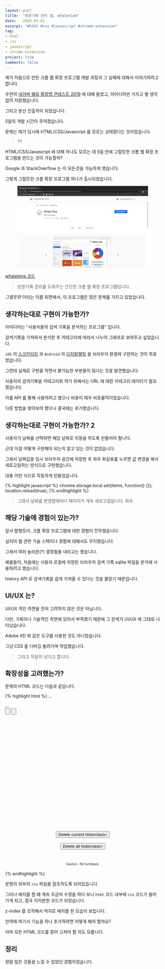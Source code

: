 ```yaml
---
layout: post
title:  "방문기록 관리 앱, whaletime"
date:   2020-01-01
excerpt: "#html #css #javascript #chrome-extension"
tag:
- html
- css
- javascript
- chrome-extension
project: true
comments: false
---
```


제가 처음으로 만든 크롬 웹 확장 프로그램 개발 과정과 그 실패에 대해서 이야기하려고 합니다.

우연히 [네이버 웨일 확장앱 콘테스트 2019](https://whale.naver.com/contest/) 에 대해 들었고, 아이디어만 가지고 별 생각 없이 지원했습니다.

그리고 본선 진출작이 되었습니다.

5일의 개발 시간이 주어졌습니다.

문제는 제가 당시에 HTML/CSS/Javascript 를 모르는 상태였다는 것이었습니다.

> ??

HTML/CSS/Javascript 에 대해 하나도 모르는 데 5일 만에 그럴듯한 크롬 웹 확장 프로그램을 만드는 것이 가능할까?

Google 과 StackOverflow 는 이 모든것을 가능하게 했습니다.

그렇게 그럴듯한 크롬 확장 프로그램 하나가 출시되었습니다.

<figure>
  <a href="https://raw.githubusercontent.com/woojin-hwang/woojin-hwang.github.io/master/_posts/img/whaletime/chrome_web_store.png"><img src="https://raw.githubusercontent.com/woojin-hwang/woojin-hwang.github.io/master/_posts/img/whaletime/chrome_web_store.png"></a>
</figure>

[whaletime 코드](https://github.com/woojin-hwang/whaletime)

> 방문기록 관리를 도와주는 간단한 크롬 웹 확장 프로그램입니다.

*그럴듯한* 이라는 이름 뒤편에서, 이 프로그램은 많은 문제를 가지고 있었습니다.

## 생각하는대로 구현이 가능한가?

아이디어는 "사용자들의 검색 기록을 분석하는 프로그램" 입니다.

검색기록을 가져와서 분석한 후 카테고리에 따라서 나누어 그래프로 보여주고 싶었습니다.

`iOS` 의 [스크린타임](https://support.apple.com/ko-kr/HT208982) 과 `Android` 의 [디지털웰빙](https://play.google.com/store/apps/details?id=com.google.android.apps.wellbeing&hl=ko) 을 브라우저 환경에 구현하는 것이 목표였습니다.

그런데 실제로 구현을 하면서 불가능한 부분들이 많다는 것을 발견했습니다.

사용자의 검색기록을 카테고리화 하기 위해서는 URL 에 대한 카테고리 데이터가 필요했습니다.

이를 API 를 통해 사용하려고 했으나 비용이 매우 비효율적이었습니다.

다른 방법을 찾아보려 했으나 결국에는 포기했습니다.

## 생각하는대로 구현이 가능한가? 2

사용자가 날짜를 선택하면 해당 날짜로 이동을 하도록 만들어야 합니다.

근데 이걸 어떻게 구현해야 되는지 알고 있는 것이 없었습니다.

그래서 날짜값을 임시 브라우저 공간에 저장한 후 좌우 화살표를 누르면 값 변경을 해서 새로고침하는 방식으로 구현했습니다.

대충 이런 식으로 작동하게 만들었습니다.

{% highlight javascript %}
chrome.storage.local.set(items, function() {});
location.reload(true);
{% endhighlight %}

> 그래서 날짜를 변경할때마다 페이지가 계속 새로고침됩니다. 와우.

## 해당 기술에 경험이 있는가?

앞서 말했듯이, 크롬 확장 프로그램에 대한 경험이 전무했습니다.

심지어 웹 관련 기술 스택이나 경험에 대해서도 무지했습니다.

그래서 여러 놀라운(?) 결정들을 내리고는 했습니다.

예를들어, 처음에는 사용자 로컬에 저장된 브라우저 검색 기록 sqlite 파일을 분석에 사용하려고 했습니다.

history API 로 검색기록을 쉽게 가져올 수 있다는 것을 몰랐기 때문입니다.

## UI/UX 는?

UI/UX 적인 측면을 전혀 고려하지 않은 것은 아닙니다.

다만, 기획이나 기술적인 측면에 있어서 부족했기 때문에 그 한계가 UI/UX 에 그대로 나타났습니다.

Adobe XD 와 같은 도구를 사용한 것도 아니었습니다.

그냥 CSS 를 디버깅 돌려가며 작업했습니다.

> 그리고 작살이 났다고 합니다.

## 확장성을 고려했는가?

문제의 HTML 코드는 다음과 같습니다.

{% highlight html %}
...
<link rel="stylesheet" href="reset.css" type="text/css">
...
<!--left button / write button--->
<div class="content" style="height:50px; position:relative; z-index: 1;">
    <input type="button" id="leftbutton" class="left-button">
    <input type="button"  id="rightbutton" class="right-button">
</div>
<!--date-->
<div class="content" style="height:50px;text-align:center;font-size:20px;">
    <span class="date" id="id_date" style="position:relative; z-index: 2;"></span>
</div>
<!--1 day graph-->
<div class="content" id="id_graph" style="height:300px;text-align:center;">
  <script src = "donut.js"></script>
  <div class="table" id="id_donut" style="position:relative;"></div>
</div>
<!--erase history-->
<div class="content" style="height:100px;text-align:center;">
  <input type="button" id="erasethis" value="Delete current historclass="erase">
  <br><br><input type="button"  id="eraseall" value="Delete all historclass="erase">
</div>
<div style="font-size:10px;top:20px;text-align:center;">Caution : No turniback.</div><br>
{% endhighlight %}

분명히 외부의 `css` 파일을 참조하도록 되어있습니다.

그러나 배치를 할 떄 계속 조금씩 수정을 하다 보니 `html` 코드 내부에 `css` 코드가 들어가게 되고, 결국 지저분한 코드가 되었습니다.

z-index 를 조작해서 억지로 배치를 한 모습이 보입니다.

만약에 여기서 기능을 하나 추가하려면 어떻게 해야 할까요?

아마 모든 HTML 코드를 뜯어 고쳐야 할 지도 모릅니다.

## 정리

정말 많은 것들을 느낄 수 있었던 경험이었습니다.